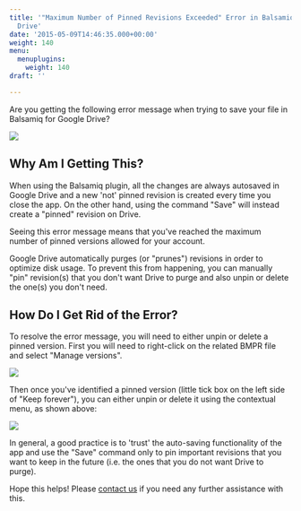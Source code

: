 ```yaml
---
title: '"Maximum Number of Pinned Revisions Exceeded" Error in Balsamiq for Google
  Drive'
date: '2015-05-09T14:46:35.000+00:00'
weight: 140
menu:
  menuplugins:
    weight: 140
draft: ''

---
```


Are you getting the following error message when trying to save your file in Balsamiq for Google Drive?

![](https://media.balsamiq.com/img/support/prodfaqs/revisions.png)

## Why Am I Getting This?

When using the Balsamiq plugin, all the changes are always autosaved in Google Drive and a new 'not' pinned revision is created every time you close the app. On the other hand, using the command "Save" will instead create a "pinned" revision on Drive.

Seeing this error message means that you've reached the maximum number of pinned versions allowed for your account.

Google Drive automatically purges (or "prunes") revisions in order to optimize disk usage. To prevent this from happening, you can manually "pin" revision(s) that you don't want Drive to purge and also unpin or delete the one(s) you don't need.

## How Do I Get Rid of the Error?

To resolve the error message, you will need to either unpin or delete a pinned version. First you will need to right-click on the related BMPR file and select "Manage versions".

![](https://media.balsamiq.com/img/support/prodfaqs/manageversions1.png)


Then once you've identified a pinned version (little tick box on the left side of "Keep forever"), you can either unpin or delete it using the contextual menu, as shown above:

![](https://media.balsamiq.com/img/support/prodfaqs/manageversions2.png)

In general, a good practice is to 'trust' the auto-saving functionality of the app and use the "Save" command only to pin important revisions that you want to keep in the future (i.e. the ones that you do not want Drive to purge).

Hope this helps! Please [contact us](https://balsamiq.com/company/contact/#/t/b3gd) if you need any further assistance with this.
